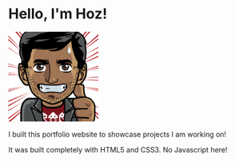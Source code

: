 <h1> Hello, I'm Hoz! </h1>
<img src="https://github.com/hzba000/portfolio/blob/master/images/profilepic.png">
<p> I built this portfolio website to showcase projects I am working on!</p>
<p> It was built completely with HTML5 and CSS3. No Javascript here! </p>
